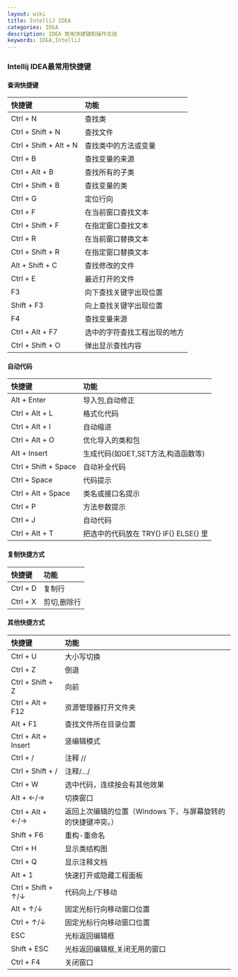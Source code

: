 ```yaml
---
layout: wiki
title: IntelliJ IDEA
categories: IDEA
description: IDEA 常用快捷键和操作总结
keywords: IDEA,IntelliJ
---
```


### Intellij IDEA最常用快捷键


####  查询快捷键

|快捷键                |功能      |
|:---------------------|:------------|
| Ctrl + N             | 查找类     |
| Ctrl + Shift + N     | 查找文件   |
| Ctrl + Shift + Alt + N | 查找类中的方法或变量|
| Ctrl + B             | 查找变量的来源 |
| Ctrl + Alt + B       | 查找所有的子类 |
| Ctrl + Shift + B     | 查找变量的类 |
| Ctrl + G             | 定位行向 |
| Ctrl + F             | 在当前窗口查找文本 |
| Ctrl + Shift + F     | 在指定窗口查找文本 |
| Ctrl + R             | 在当前窗口替换文本 |
| Ctrl + Shift + R     | 在指定窗口替换文本 |
| Alt + Shift + C      |  查找修改的文件|
| Ctrl + E             | 最近打开的文件|
| F3                   | 向下查找关键字出现位置 |
| Shift + F3           | 向上查找关键字出现位置|
| F4                   |查找变量来源|
| Ctrl + Alt + F7      | 选中的字符查找工程出现的地方   |
| Ctrl + Shift + O     | 弹出显示查找内容       |


####  自动代码
|快捷键                | 功能      |
|:---------------------|:------------|
| Alt + Enter          | 导入包,自动修正  |
| Ctrl + Alt + L       | 格式化代码 |
| Ctrl + Alt + I       | 自动缩进 |
| Ctrl + Alt + O       | 优化导入的类和包  |
| Alt + Insert         |生成代码(如GET,SET方法,构造函数等) |
| Ctrl + Shift + Space |自动补全代码 |
| Ctrl + Space         |代码提示|
| Ctrl + Alt + Space   |类名或接口名提示 |
| Ctrl + P             |  方法参数提示 |
| Ctrl + J             |  自动代码       |
| Ctrl + Alt + T       |把选中的代码放在 TRY{} IF{} ELSE{} 里 |



####  复制快捷方式
| 快捷键               | 功能      |
|:---------------------|:------------|
| Ctrl + D             | 复制行 |
| Ctrl + X             |剪切,删除行  |

####  其他快捷方式
| 快捷键               | 功能      |
|:---------------------|:------------|
| Ctrl + U             | 大小写切换  |
| Ctrl + Z             |倒退   |
| Ctrl + Shift + Z     |向前  |
| Ctrl + Alt + F12     |资源管理器打开文件夹  |
| Alt + F1             | 查找文件所在目录位置 |
| Ctrl + Alt + Insert  |竖编辑模式  |
| Ctrl + /             |  注释 //    |
| Ctrl + Shift + /     |  注释/*...*/  |
| Ctrl + W             | 选中代码，连续按会有其他效果   |
| Alt + ←/→            | 切换窗口 |
| Ctrl + Alt + ←/→     | 返回上次编辑的位置（Windows 下，与屏幕旋转的的快捷键冲突。） |
| Shift + F6           |  重构-重命名  |
| Ctrl + H             | 显示类结构图 |
| Ctrl + Q             | 显示注释文档 |
| Alt + 1              |快速打开或隐藏工程面板|
| Ctrl + Shift + ↑/↓   |代码向上/下移动|
| Alt + ↑/↓            | 固定光标行向移动窗口位置  |
| Ctrl + ↑/↓           | 固定光标行向移动窗口位置  |
| ESC                  |  光标返回编辑框   |
| Shift + ESC          | 光标返回编辑框,关闭无用的窗口 |
| Ctrl + F4            | 关闭窗口  |